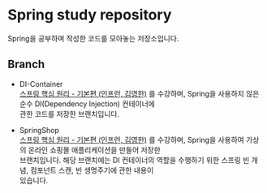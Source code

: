 # Spring study repository
Spring을 공부하며 작성한 코드를 모아놓는 저장소입니다. <br/>

## Branch
- DI-Container <br/>
  [스프링 핵심 원리 - 기본편 (인프런, 김영한)](https://www.inflearn.com/course/%EC%8A%A4%ED%94%84%EB%A7%81-%ED%95%B5%EC%8B%AC-%EC%9B%90%EB%A6%AC-%EA%B8%B0%EB%B3%B8%ED%8E%B8/dashboard) 를 수강하며,
  Spring을 사용하지 않은 순수 DI(Dependency Injection) 컨테이너에<br/>
  관한 코드를 저장한 브랜치입니다.
  
- SpringShop <br/>
  [스프링 핵심 원리 - 기본편 (인프런, 김영한)](https://www.inflearn.com/course/%EC%8A%A4%ED%94%84%EB%A7%81-%ED%95%B5%EC%8B%AC-%EC%9B%90%EB%A6%AC-%EA%B8%B0%EB%B3%B8%ED%8E%B8/dashboard) 를 수강하며,
  Spring을 사용하여 가상의 온라인 쇼핑몰 애플리케이션을 만들어 저장한 <br/>
  브랜치입니다. 해당 브랜치에는 DI 컨테이너의 역할을 수행하기 위한 스프링 빈 개념, 컴포넌트 스캔, 빈 생명주기에 관한 내용이 <br/>
  있습니다. 
